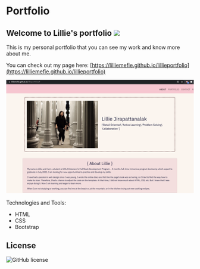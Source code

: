 # Portfolio
## Welcome to Lillie's portfolio ![](https://badgen.net/badge/icon/Lillie/orange?icon=dependabot&label)

This is my personal portfolio that you can see my work and know more about me. 

You can check out my page here: [https://lilliemefie.github.io/lillieportfolio](https://lilliemefie.github.io/lillieportfolio)

![page](https://github.com/Lilliemefie/lillieportfolio/blob/main/assets/ReadMe%20Screen%20Shot%20.png?raw=true)

Technologies and Tools:
- HTML
- CSS
- Bootstrap


## License
![GitHub license](https://img.shields.io/badge/license-MIT-yellow.svg) 





